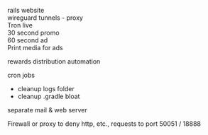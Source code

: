 rails website  
wireguard tunnels - proxy  
Tron live  
30 second promo  
60 second ad  
Print media for ads  

rewards distribution automation  




cron jobs  
 - cleanup logs folder  
 - cleanup .gradle bloat  


separate mail & web server  


Firewall or proxy to deny http, etc., requests to port 50051 / 18888  
